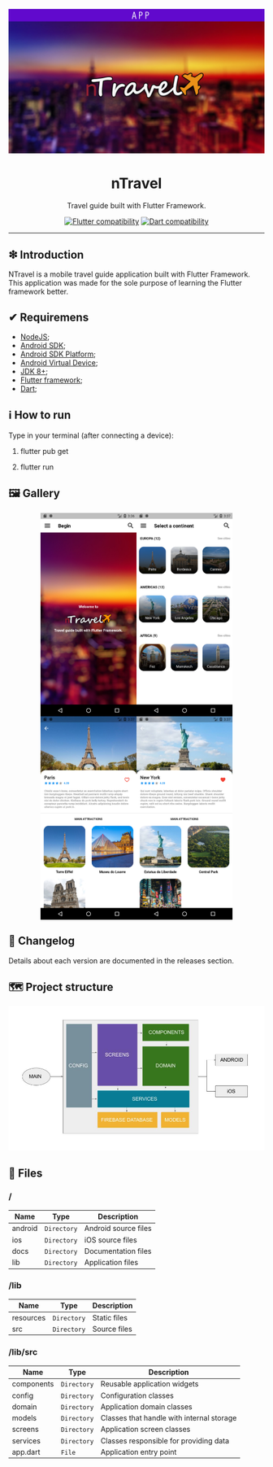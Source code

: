 ![](https://raw.githubusercontent.com/williamniemiec/ntravel-app/master/docs/images/logo/logo.jpg)

<h1 align='center'>nTravel</h1>
<p align='center'>Travel guide built with Flutter Framework.</p>
<p align="center">
	<a href="https://flutter.dev/"><img src="https://img.shields.io/badge/Flutter-2.5.3-D0008F.svg" alt="Flutter compatibility"></a>
	<a href="https://dart.dev/"><img src="https://img.shields.io/badge/Dart-2.14.4-D0008F.svg" alt="Dart compatibility"></a>
</p>

<hr />

## ❇ Introduction
NTravel is a mobile travel guide application built with Flutter Framework. This application was made for the sole purpose of learning the Flutter framework better.

## ✔ Requiremens
- [NodeJS](https://nodejs.org/en/download/);
- [Android SDK](https://developer.android.com/studio/install);
- [Android SDK Platform](https://developer.android.com/studio/install);
- [Android Virtual Device](https://developer.android.com/studio/install);
- [JDK 8+](https://www.oracle.com/java/technologies/downloads/);
- [Flutter framework](https://flutter.dev);
- [Dart](https://dart.dev);

## ℹ How to run

Type in your terminal (after connecting a device):

1. flutter pub get

2. flutter run


## 🖼 Gallery

<div style="display: flex; flex-direction: row; justify-content: center; align-items: center; flex-wrap: wrap">

<img height=400 src="https://raw.githubusercontent.com/williamniemiec/ntravel-app/master/docs/images/screens/screen1.png" alt="image 1" />

<img height=400 src="https://raw.githubusercontent.com/williamniemiec/ntravel-app/master/docs/images/screens/screen3.png" alt="image 3" />

<img height=400 src="https://raw.githubusercontent.com/williamniemiec/ntravel-app/master/docs/images/screens/screen4.png" alt="image 4" />

<img height=400 src="https://raw.githubusercontent.com/williamniemiec/ntravel-app/master/docs/images/screens/screen5.png" alt="image 5" />
</div>

## 🚩 Changelog
Details about each version are documented in the releases section.

## 🗺 Project structure
![architecture](https://raw.githubusercontent.com/williamniemiec/ntravel-app/master/docs/images/design/schema.jpg)

## 📁 Files

### /
|        Name        |Type|Description|
|----------------|-------------------------------|-----------------------------|
|android|`Directory`|Android source files|
|ios|`Directory`|iOS source files|
|docs |`Directory`|Documentation files|
|lib  |`Directory`| Application files|

### /lib
|        Name        |Type|Description|
|----------------|-------------------------------|-----------------------------|
|resources|`Directory`|Static files|
|src|`Directory`|Source files|

### /lib/src
|        Name        |Type|Description|
|----------------|-------------------------------|-----------------------------|
|components|`Directory`|Reusable application widgets|
|config|`Directory`|Configuration classes|
|domain|`Directory`|Application domain classes|
|models|`Directory`|Classes that handle with internal storage|
|screens|`Directory`|Application screen classes|
|services|`Directory`|Classes responsible for providing data|
|app.dart|`File`|Application entry point|
